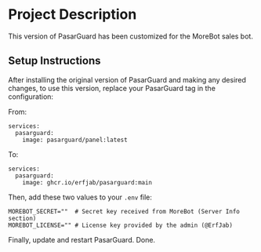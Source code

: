 # Project Description  

This version of PasarGuard has been customized for the MoreBot sales bot.  

## Setup Instructions  

After installing the original version of PasarGuard and making any desired changes, to use this version, replace your PasarGuard tag in the configuration:  

From:  
```  
services:  
  pasarguard:  
    image: pasarguard/panel:latest
```  

To:  
```  
services:  
  pasarguard:  
    image: ghcr.io/erfjab/pasarguard:main  
```  

Then, add these two values to your `.env` file:  

```  
MOREBOT_SECRET=""  # Secret key received from MoreBot (Server Info section)  
MOREBOT_LICENSE="" # License key provided by the admin (@ErfJab)  
```  

Finally, update and restart PasarGuard. Done.
